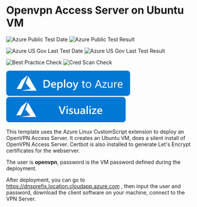 # Openvpn Access Server on Ubuntu VM

![Azure Public Test Date](https://azurequickstartsservice.blob.core.windows.net/badges/openvpn-access-server-ubuntu/PublicLastTestDate.svg)
![Azure Public Test Result](https://azurequickstartsservice.blob.core.windows.net/badges/openvpn-access-server-ubuntu/PublicDeployment.svg)

![Azure US Gov Last Test Date](https://azurequickstartsservice.blob.core.windows.net/badges/openvpn-access-server-ubuntu/FairfaxLastTestDate.svg)
![Azure US Gov Last Test Result](https://azurequickstartsservice.blob.core.windows.net/badges/openvpn-access-server-ubuntu/FairfaxDeployment.svg)

![Best Practice Check](https://azurequickstartsservice.blob.core.windows.net/badges/openvpn-access-server-ubuntu/BestPracticeResult.svg)
![Cred Scan Check](https://azurequickstartsservice.blob.core.windows.net/badges/openvpn-access-server-ubuntu/CredScanResult.svg)

[![Deploy To Azure](https://raw.githubusercontent.com/Azure/azure-quickstart-templates/master/1-CONTRIBUTION-GUIDE/images/deploytoazure.svg?sanitize=true)](https://portal.azure.com/#create/Microsoft.Template/uri/https%3A%2F%2Fraw.githubusercontent.com%2FAzure%2Fazure-quickstart-templates%2Fmaster%2Fopenvpn-access-server-ubuntu%2Fazuredeploy.json)  [![Visualize](https://raw.githubusercontent.com/Azure/azure-quickstart-templates/master/1-CONTRIBUTION-GUIDE/images/visualizebutton.svg?sanitize=true)](http://armviz.io/#/?load=https%3A%2F%2Fraw.githubusercontent.com%2FAzure%2Fazure-quickstart-templates%2Fmaster%2Fopenvpn-access-server-ubuntu%2Fazuredeploy.json)

This template uses the Azure Linux CustomScript extension to deploy an OpenVPN Access Server. It creates an Ubuntu VM, does a silent install of OpenVPN Access Server. Certbot is also installed to generate Let's Encrypt certificates for the webserver.

The user is **openvpn**, password is the VM password defined during the deployment.

After deployment, you can go to https://dnsprefix.location.cloudapp.azure.com , then input the user and password, download the client software on your machine, connect to the VPN Server.
